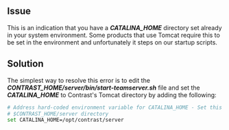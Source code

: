 <!--
title: "When I Try To Start TeamServer I Receive An Error That BASE_DIRECTORY Must Be Set"
description: "Explanation of BASE_DIRECTORY error"
tags: "TeamServer BaseDirectory troubleshooting"
-->

## Issue

This is an indication that you have a ***CATALINA_HOME*** directory set already in your system environment. Some products that use Tomcat require this to be set in the environment and unfortunately it steps on our startup scripts.


## Solution

The simplest way to resolve this error is to edit the ***CONTRAST_HOME/server/bin/start-teamserver.sh*** file and set the ***CATALINA_HOME*** to Contrast's Tomcat directory by adding the following:

```sh
# Address hard-coded environment variable for CATALINA_HOME - Set this directory to your 
# $CONTRAST_HOME/server directory
set CATALINA_HOME=/opt/contrast/server
```
